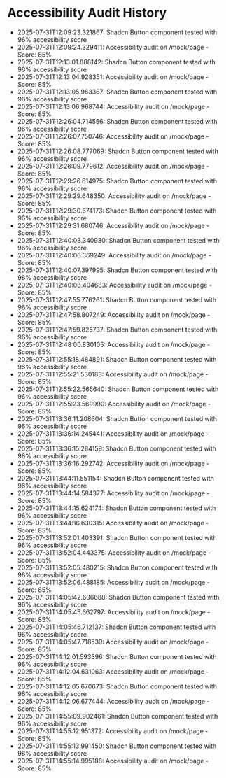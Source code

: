 # Accessibility Audit History

- 2025-07-31T12:09:23.321867: Shadcn Button component tested with 96% accessibility score
- 2025-07-31T12:09:24.329411: Accessibility audit on /mock/page - Score: 85%
- 2025-07-31T12:13:01.888142: Shadcn Button component tested with 96% accessibility score
- 2025-07-31T12:13:04.928351: Accessibility audit on /mock/page - Score: 85%
- 2025-07-31T12:13:05.963367: Shadcn Button component tested with 96% accessibility score
- 2025-07-31T12:13:06.968744: Accessibility audit on /mock/page - Score: 85%
- 2025-07-31T12:26:04.714556: Shadcn Button component tested with 96% accessibility score
- 2025-07-31T12:26:07.750746: Accessibility audit on /mock/page - Score: 85%
- 2025-07-31T12:26:08.777069: Shadcn Button component tested with 96% accessibility score
- 2025-07-31T12:26:09.779612: Accessibility audit on /mock/page - Score: 85%
- 2025-07-31T12:29:26.614975: Shadcn Button component tested with 96% accessibility score
- 2025-07-31T12:29:29.648350: Accessibility audit on /mock/page - Score: 85%
- 2025-07-31T12:29:30.674173: Shadcn Button component tested with 96% accessibility score
- 2025-07-31T12:29:31.680746: Accessibility audit on /mock/page - Score: 85%
- 2025-07-31T12:40:03.340930: Shadcn Button component tested with 96% accessibility score
- 2025-07-31T12:40:06.369249: Accessibility audit on /mock/page - Score: 85%
- 2025-07-31T12:40:07.397995: Shadcn Button component tested with 96% accessibility score
- 2025-07-31T12:40:08.404683: Accessibility audit on /mock/page - Score: 85%
- 2025-07-31T12:47:55.776261: Shadcn Button component tested with 96% accessibility score
- 2025-07-31T12:47:58.807249: Accessibility audit on /mock/page - Score: 85%
- 2025-07-31T12:47:59.825737: Shadcn Button component tested with 96% accessibility score
- 2025-07-31T12:48:00.830105: Accessibility audit on /mock/page - Score: 85%
- 2025-07-31T12:55:18.484891: Shadcn Button component tested with 96% accessibility score
- 2025-07-31T12:55:21.530183: Accessibility audit on /mock/page - Score: 85%
- 2025-07-31T12:55:22.565640: Shadcn Button component tested with 96% accessibility score
- 2025-07-31T12:55:23.569990: Accessibility audit on /mock/page - Score: 85%
- 2025-07-31T13:36:11.208604: Shadcn Button component tested with 96% accessibility score
- 2025-07-31T13:36:14.245441: Accessibility audit on /mock/page - Score: 85%
- 2025-07-31T13:36:15.284159: Shadcn Button component tested with 96% accessibility score
- 2025-07-31T13:36:16.292742: Accessibility audit on /mock/page - Score: 85%
- 2025-07-31T13:44:11.551154: Shadcn Button component tested with 96% accessibility score
- 2025-07-31T13:44:14.584377: Accessibility audit on /mock/page - Score: 85%
- 2025-07-31T13:44:15.624174: Shadcn Button component tested with 96% accessibility score
- 2025-07-31T13:44:16.630315: Accessibility audit on /mock/page - Score: 85%
- 2025-07-31T13:52:01.403391: Shadcn Button component tested with 96% accessibility score
- 2025-07-31T13:52:04.443375: Accessibility audit on /mock/page - Score: 85%
- 2025-07-31T13:52:05.480215: Shadcn Button component tested with 96% accessibility score
- 2025-07-31T13:52:06.488185: Accessibility audit on /mock/page - Score: 85%
- 2025-07-31T14:05:42.606688: Shadcn Button component tested with 96% accessibility score
- 2025-07-31T14:05:45.662797: Accessibility audit on /mock/page - Score: 85%
- 2025-07-31T14:05:46.712137: Shadcn Button component tested with 96% accessibility score
- 2025-07-31T14:05:47.718539: Accessibility audit on /mock/page - Score: 85%
- 2025-07-31T14:12:01.593396: Shadcn Button component tested with 96% accessibility score
- 2025-07-31T14:12:04.631063: Accessibility audit on /mock/page - Score: 85%
- 2025-07-31T14:12:05.670673: Shadcn Button component tested with 96% accessibility score
- 2025-07-31T14:12:06.677444: Accessibility audit on /mock/page - Score: 85%
- 2025-07-31T14:55:09.902461: Shadcn Button component tested with 96% accessibility score
- 2025-07-31T14:55:12.951372: Accessibility audit on /mock/page - Score: 85%
- 2025-07-31T14:55:13.991450: Shadcn Button component tested with 96% accessibility score
- 2025-07-31T14:55:14.995188: Accessibility audit on /mock/page - Score: 85%
